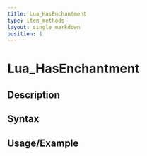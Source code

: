 ```yaml
---
title: Lua_HasEnchantment
type: item_methods
layout: single_markdown
position: 1
---
```


# Lua_HasEnchantment

## Description

## Syntax

## Usage/Example


